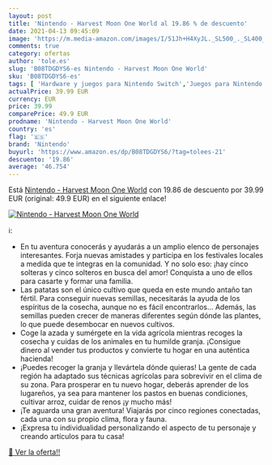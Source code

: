 ```yaml
---
layout: post
title: 'Nintendo - Harvest Moon One World al 19.86 % de descuento'
date: 2021-04-13 09:45:09
image: 'https://m.media-amazon.com/images/I/51Jh+H4XyJL._SL500_._SL400_.jpg'
comments: true
category: ofertas
author: 'tole.es'
slug: 'B08TDGDYS6-es Nintendo - Harvest Moon One World'
sku: 'B08TDGDYS6-es'
tags: [ 'Hardware y juegos para Nintendo Switch','Juegos para Nintendo Switch','Videojuegos','nintendo', ]
actualPrice: 39.99 EUR
currency: EUR
price: 39.99
comparePrice: 49.9 EUR
prodname: 'Nintendo - Harvest Moon One World'
country: 'es'
flag: '🇪🇸'
brand: 'Nintendo'
buyurl: 'https://www.amazon.es/dp/B08TDGDYS6/?tag=tolees-21'
descuento: '19.86'
average: '46.754'
---
```


Está [Nintendo - Harvest Moon One World](https://www.amazon.es/dp/B08TDGDYS6/?tag=tolees-21) con 19.86 de descuento por 39.99 EUR (original: 49.9 EUR) en el siguiente enlace!

[![Nintendo - Harvest Moon One World](https://m.media-amazon.com/images/I/51Jh+H4XyJL._SL500_._SL400_.jpg)](https://www.amazon.es/dp/B08TDGDYS6/?tag=tolees-21)

ℹ️:

- En tu aventura conocerás y ayudarás a un amplio elenco de personajes interesantes. Forja nuevas amistades y participa en los festivales locales a medida que te integras en la comunidad. Y no solo eso: ¡hay cinco solteras y cinco solteros en busca del amor! Conquista a uno de ellos para casarte y formar una familia.
- Las patatas son el único cultivo que queda en este mundo antaño tan fértil. Para conseguir nuevas semillas, necesitarás la ayuda de los espíritus de la cosecha, aunque no es fácil encontrarlos… Además, las semillas pueden crecer de maneras diferentes según dónde las plantes, lo que puede desembocar en nuevos cultivos.
- Coge la azada y sumérgete en la vida agrícola mientras recoges la cosecha y cuidas de los animales en tu humilde granja. ¡Consigue dinero al vender tus productos y convierte tu hogar en una auténtica hacienda!
- ¡Puedes recoger la granja y llevártela dónde quieras! La gente de cada región ha adaptado sus técnicas agrícolas para sobrevivir en el clima de su zona. Para prosperar en tu nuevo hogar, deberás aprender de los lugareños, ya sea para mantener los pastos en buenas condiciones, cultivar arroz, cuidar de renos ¡y mucho más!
- ¡Te aguarda una gran aventura! Viajarás por cinco regiones conectadas, cada una con su propio clima, flora y fauna.
- ¡Expresa tu individualidad personalizando el aspecto de tu personaje y creando artículos para tu casa!

[🛒 Ver la oferta!!](https://www.amazon.es/dp/B08TDGDYS6/?tag=tolees-21)
